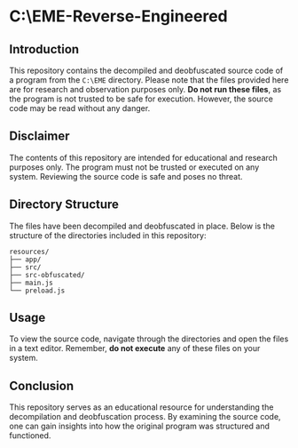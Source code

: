 # C:\EME-Reverse-Engineered

## Introduction

This repository contains the decompiled and deobfuscated source code of a program from the `C:\EME` directory. Please note that the files provided here are for research and observation purposes only. **Do not run these files**, as the program is not trusted to be safe for execution. However, the source code may be read without any danger.

## Disclaimer

The contents of this repository are intended for educational and research purposes only. The program must not be trusted or executed on any system. Reviewing the source code is safe and poses no threat.

## Directory Structure

The files have been decompiled and deobfuscated in place. Below is the structure of the directories included in this repository:

```
resources/
├── app/
├── src/
├── src-obfuscated/
├── main.js
└── preload.js
```

## Usage

To view the source code, navigate through the directories and open the files in a text editor. Remember, **do not execute** any of these files on your system.

## Conclusion

This repository serves as an educational resource for understanding the decompilation and deobfuscation process. By examining the source code, one can gain insights into how the original program was structured and functioned.
